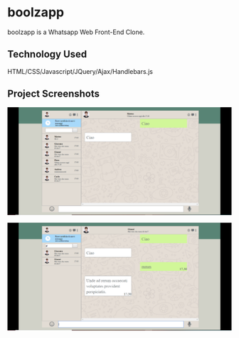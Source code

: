 # boolzapp

boolzapp is a Whatsapp Web Front-End Clone.

## Technology Used 

HTML/CSS/Javascript/JQuery/Ajax/Handlebars.js

## Project Screenshots

 
 ![](boolzapp.png)
 
 ![](boolzapp2.png)
